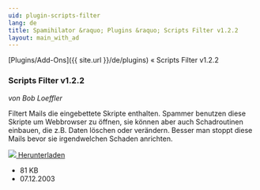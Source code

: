 ```yaml
---
uid: plugin-scripts-filter
lang: de
title: Spamihilator &raquo; Plugins &raquo; Scripts Filter v1.2.2
layout: main_with_ad
---
```


[Plugins/Add-Ons]({{ site.url }}/de/plugins) &laquo; Scripts Filter v1.2.2

### Scripts Filter v1.2.2

_von Bob Loeffler_

Filtert Mails die eingebettete Skripte enthalten. Spammer benutzen diese Skripte um Webbrowser zu öffnen, sie können aber auch Schadroutinen einbauen, die z.B. Daten löschen oder verändern. Besser man stoppt diese Mails bevor sie irgendwelchen Schaden anrichten.

<div class="downloadsection">
<a href="http://www.peaktopeak.com/spamihilator/scriptsfilter_1_2_2.exe" class="radius button left" id="download-button"><img src="{{site.url}}/images/download-arrow.png"> Herunterladen</a>
<ul id="download-notes">
<li>81 KB</li>
<li>07.12.2003</li>
</ul>
</div>

